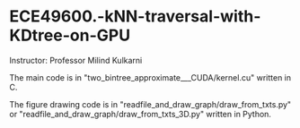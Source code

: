 # ECE49600.-kNN-traversal-with-KDtree-on-GPU
Instructor: Professor Milind Kulkarni

The main code is in "two_bintree_approximate___CUDA/kernel.cu" written in C.

The figure drawing code is in "readfile_and_draw_graph/draw_from_txts.py" or "readfile_and_draw_graph/draw_from_txts_3D.py" written in Python.
